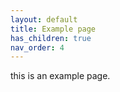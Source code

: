 ```yaml
---
layout: default
title: Example page 
has_children: true
nav_order: 4
---
```


this is an example page.
